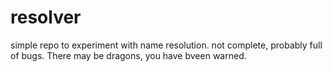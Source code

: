 # resolver

simple repo to experiment with name resolution.
not complete, probably full of bugs. 
There may be dragons, you have bveen warned. 
